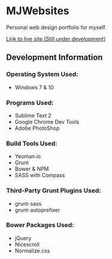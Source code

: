 # MJWebsites
Personal web design portfolio for myself.

[Link to live site (Still under development)](http://mjwebsites.mjj.st/)
## Development Information
### Operating System Used:
- Windows 7 & 10

### Programs Used:
- Sublime Text 2
- Google Chrome Dev Tools
- Adobe PhotoShop

### Build Tools Used:
- Yeoman.io
- Grunt
- Bower & NPM
- SASS with Compass

### Third-Party Grunt Plugins Used:
- grunt-sass
- grunt-autoprefixer

### Bower Packages Used:
- jQuery
- Nicescroll
- Normalize.css
